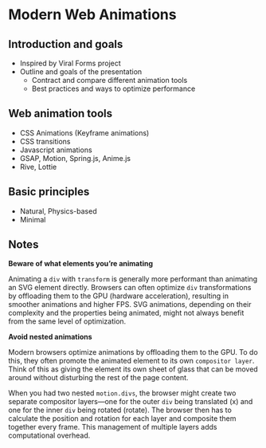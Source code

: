 # Modern Web Animations

## Introduction and goals

- Inspired by Viral Forms project
- Outline and goals of the presentation
  - Contract and compare different animation tools
  - Best practices and ways to optimize performance

## Web animation tools

- CSS Animations (Keyframe animations)
- CSS transitions
- Javascript animations
- GSAP, Motion, Spring.js, Anime.js
- Rive, Lottie

## Basic principles

- Natural, Physics-based
- Minimal

## Notes

**Beware of what elements you’re animating**

Animating a `div` with `transform` is generally more performant than animating an SVG element directly. Browsers can often optimize `div` transformations by offloading them to the GPU (hardware acceleration), resulting in smoother animations and higher FPS. SVG animations, depending on their complexity and the properties being animated, might not always benefit from the same level of optimization.

**Avoid nested animations**

Modern browsers optimize animations by offloading them to the GPU. To do this, they often promote the animated element to its own `compositor layer`. Think of this as giving the element its own sheet of glass that can be moved around without disturbing the rest of the page content.

When you had two nested `motion.divs`, the browser might create two separate compositor layers—one for the outer `div` being translated (x) and one for the inner `div` being rotated (rotate). The browser then has to calculate the position and rotation for each layer and composite them together every frame. This management of multiple layers adds computational overhead.
